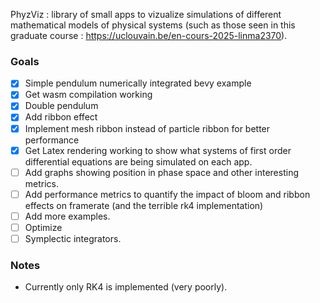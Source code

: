 PhyzViz : library of small apps to vizualize simulations of different mathematical models of physical systems (such as those seen in this graduate course : https://uclouvain.be/en-cours-2025-linma2370). 

### Goals
 - [x] Simple pendulum numerically integrated bevy example
 - [x] Get wasm compilation working
 - [x] Double pendulum
 - [x] Add ribbon effect
 - [x] Implement mesh ribbon instead of particle ribbon for better performance
 - [x] Get Latex rendering working to show what systems of first order differential equations are being simulated on each app.
 - [ ] Add graphs showing position in phase space and other interesting metrics.
 - [ ] Add performance metrics to quantify the impact of bloom and ribbon effects on framerate (and the terrible rk4 implementation)
 - [ ] Add more examples.
 - [ ] Optimize 
 - [ ] Symplectic integrators.

### Notes
- Currently only RK4 is implemented (very poorly).